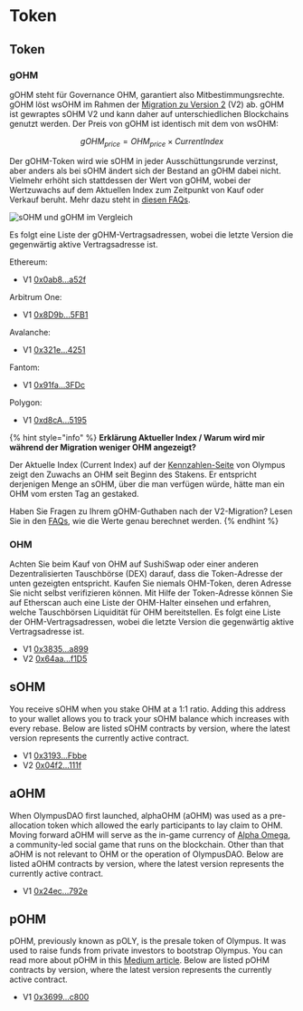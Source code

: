 # Token

## Token

### gOHM

gOHM steht für Governance OHM, garantiert also Mitbestimmungsrechte. gOHM löst wsOHM im Rahmen der [Migration zu Version 2](../basics/v2-migration.md) (V2) ab. gOHM ist gewraptes sOHM V2 und kann daher auf unterschiedlichen Blockchains genutzt werden. Der Preis von gOHM ist identisch mit dem von wsOHM:

$$
gOHM_{price} = OHM _{price} \times  CurrentIndex
$$

Der gOHM-Token wird wie sOHM in jeder Ausschüttungsrunde verzinst, aber anders als bei sOHM ändert sich der Bestand an gOHM dabei nicht. Vielmehr erhöht sich stattdessen der Wert von gOHM, wobei der Wertzuwachs auf dem Aktuellen Index zum Zeitpunkt von Kauf oder Verkauf beruht. Mehr dazu steht in [diesen FAQs](../basics/basics/#wie-kann-ich-meine-zinsentwicklung-verfolgen).

![sOHM und gOHM im Vergleich](../.gitbook/assets/spaces\_-MV4hwONledQK5nEDaUc-887967055\_uploads\_git-blob-e3eefdfe3ab2ad2fbfd50b21945c8e6d10847a0f\_g-OHMsplainer2-01-01-01-01.png)

Es folgt eine Liste der gOHM-Vertragsadressen, wobei die letzte Version die gegenwärtig aktive Vertragsadresse ist.

Ethereum:

* V1 [0x0ab8...a52f](https://etherscan.io/address/0x0ab87046fBb341D058F17CBC4c1133F25a20a52f)

Arbitrum One:

* V1 [0x8D9b...5FB1](https://arbiscan.io/token/0x8D9bA570D6cb60C7e3e0F31343Efe75AB8E65FB1)

Avalanche:

* V1 [0x321e...4251](https://snowtrace.io/token/0x321e7092a180bb43555132ec53aaa65a5bf84251)

Fantom:

* V1 [0x91fa...3FDc](https://ftmscan.com/token/0x91fa20244Fb509e8289CA630E5db3E9166233FDc)

Polygon:

* V1 [0xd8cA...5195](https://polygonscan.com/token/0xd8cA34fd379d9ca3C6Ee3b3905678320F5b45195)

{% hint style="info" %}
**Erklärung Aktueller Index / Warum wird mir während der Migration weniger OHM angezeigt?**

Der Aktuelle Index (Current Index) auf der [Kennzahlen-Seite](https://app.olympusdao.finance/#/dashboard) von Olympus zeigt den Zuwachs an OHM seit Beginn des Stakens. Er entspricht derjenigen Menge an sOHM, über die man verfügen würde, hätte man ein OHM vom ersten Tag an gestaked.

Haben Sie Fragen zu Ihrem gOHM-Guthaben nach der V2-Migration? Lesen Sie in den [FAQs](../basics/v2-migration.md#koennte-ich-mal-an-einem-beispiel-sehen-wie-viel-gohm-ich-nach-der-umstellung-erhalten-wuerde), wie die Werte genau berechnet werden. &#x20;
{% endhint %}

### OHM

Achten Sie beim Kauf von OHM auf SushiSwap oder einer anderen Dezentralisierten Tauschbörse (DEX) darauf, dass die Token-Adresse der unten gezeigten entspricht. Kaufen Sie niemals OHM-Token, deren Adresse Sie nicht selbst verifizieren können. Mit Hilfe der Token-Adresse können Sie auf Etherscan auch eine Liste der OHM-Halter einsehen und erfahren, welche Tauschbörsen Liquidität für OHM bereitstellen. Es folgt eine Liste der OHM-Vertragsadressen, wobei die letzte Version die gegenwärtig aktive Vertragsadresse ist.

* V1 [0x3835...a899](https://etherscan.io/address/0x383518188c0c6d7730d91b2c03a03c837814a899)
* V2 [0x64aa...f1D5](https://etherscan.io/address/0x64aa3364F17a4D01c6f1751Fd97C2BD3D7e7f1D5)

## sOHM

You receive sOHM when you stake OHM at a 1:1 ratio. Adding this address to your wallet allows you to track your sOHM balance which increases with every rebase. Below are listed sOHM contracts by version, where the latest version represents the currently active contract.

* V1 [0x3193...Fbbe](https://etherscan.io/address/0x31932E6e45012476ba3A3A4953cbA62AeE77Fbbe)
* V2 [0x04f2...111f](https://etherscan.io/address/0x04f2694c8fcee23e8fd0dfea1d4f5bb8c352111f)

## aOHM

When OlympusDAO first launched, alphaOHM (aOHM) was used as a pre-allocation token which allowed the early participants to lay claim to OHM. Moving forward aOHM will serve as the in-game currency of [Alpha Omega](https://medium.com/@alpha\_omega/alpha-omega-a-tale-of-two-cities-80a94966376b), a community-led social game that runs on the blockchain. Other than that aOHM is not relevant to OHM or the operation of OlympusDAO. Below are listed aOHM contracts by version, where the latest version represents the currently active contract.

* V1 [0x24ec...792e](https://etherscan.io/address/0x24ecfd535675f36ba1ab9c5d39b50dc097b0792e)

## pOHM

pOHM, previously known as pOLY, is the presale token of Olympus. It was used to raise funds from private investors to bootstrap Olympus. You can read more about pOHM in this [Medium article](https://olympusdao.medium.com/what-is-poh-16b2c38a6cd6). Below are listed pOHM contracts by version, where the latest version represents the currently active contract.

* V1 [0x3699...c800](https://etherscan.io/token/0x36994486c6e97c170065899d8659a28d7371c800)
